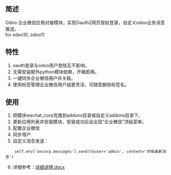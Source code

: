 ## 简述
Odoo 企业微信应用对接模块，实现Oauth2网页授权登录，自定义odoo业务消息推送。  
for odoo10, odoo11

## 特性
1. oauth登录与odoo用户登陆互不影响。
2. 无需安装额外python模块依赖，开箱即用。
3. 一键同步企业微信用户并关联。
4. 使用标签管理企业微信用户组更灵活，可随意删除标签名。

## 使用
1. 把模块wechat_corp克隆到addons目录或自定义addons目录下。
2. 更新应用列表并安装模块，安装成功后会出现“企业微信”顶级菜单。
3. 配置企业微信
4. 同步用户
5. 自定义消息发送：
```
    self.env['wxcorp.messages'].send(touser='admin', content='你有条新消息')
```
6. 详细参考：[详细说明.docx](https://github.com/chanvi/odoo_wechat_corp/raw/master/%E8%AF%A6%E7%BB%86%E8%AF%B4%E6%98%8E.docx)
